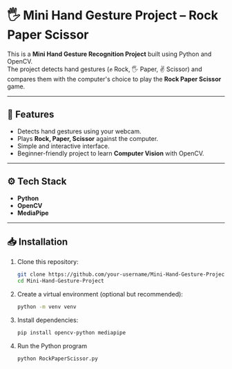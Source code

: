 # 🖐️ Mini Hand Gesture Project – Rock Paper Scissor

This is a **Mini Hand Gesture Recognition Project** built using Python and OpenCV.  
The project detects hand gestures (✊ Rock, 🖐️ Paper, ✌️ Scissor) and compares them with the computer's choice to play the **Rock Paper Scissor** game.

---

## 🚀 Features
- Detects hand gestures using your webcam.  
- Plays **Rock, Paper, Scissor** against the computer.  
- Simple and interactive interface.  
- Beginner-friendly project to learn **Computer Vision** with OpenCV.

---

## ⚙️ Tech Stack
- **Python**  
- **OpenCV**  
- **MediaPipe**
---

## 📥 Installation

1. Clone this repository:
   ```bash
   git clone https://github.com/your-username/Mini-Hand-Gesture-Project.git
   cd Mini-Hand-Gesture-Project
2. Create a virtual environment (optional but recommended):
   ```bash
   python -m venv venv
3. Install dependencies:
   ```bash
   pip install opencv-python mediapipe
4. Run the Python program
   ```bash
   python RockPaperScissor.py

